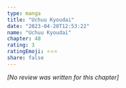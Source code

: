 ```yaml
---
type: manga
title: "Uchuu Kyoudai"
date: "2023-04-20T12:53:22"
name: "Uchuu Kyoudai"
chapter: 48
rating: 3
ratingEmoji: ⭐️⭐️⭐️
share: false
---
```


*[No review was written for this chapter]*
